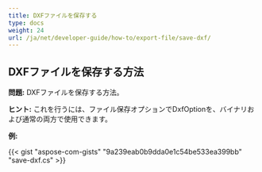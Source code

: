 ```yaml
---
title: DXFファイルを保存する
type: docs
weight: 24
url: /ja/net/developer-guide/how-to/export-file/save-dxf/
---
```


## **DXFファイルを保存する方法**

**問題:** DXFファイルを保存する方法。

**ヒント:** これを行うには、ファイル保存オプションでDxfOptionを、バイナリおよび通常の両方で使用できます。

**例:**

{{< gist "aspose-com-gists" "9a239eab0b9dda0e1c54be533ea399bb" "save-dxf.cs" >}}

